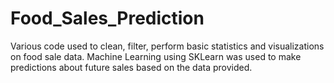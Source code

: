 # Food_Sales_Prediction

Various code used to clean, filter, perform basic statistics and visualizations on food sale data.
Machine Learning using SKLearn was used to make predictions about future sales based on the data provided.
